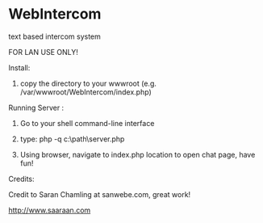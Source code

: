 # WebIntercom
text based intercom system

FOR LAN USE ONLY!

Install:

1. copy the directory to your wwwroot (e.g. /var/wwwroot/WebIntercom/index.php)

Running Server :

1. Go to your shell command-line interface

2. type: 
	php -q c:\path\server.php

3. Using browser, navigate to index.php location to open chat page, have fun!


Credits:

Credit to Saran Chamling at sanwebe.com, great work!

http://www.saaraan.com
